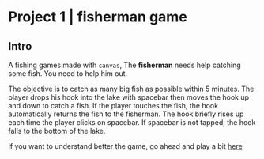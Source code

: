 # Project 1 | fisherman game

## Intro

A fishing games made with `canvas`, The  **fisherman** needs help catching some fish. You need to help him out.


The objective is to catch as many big fish as possible within 5 minutes. The player drops his hook into the lake with spacebar then moves the hook up and down to catch a fish. If the player touches the fish, the hook automatically returns the fish to the fisherman. The hook briefly rises up each time the player clicks on spacebar. If spacebar is not tapped, the hook falls to the bottom of the lake.

If you want to understand better the game, go ahead and play a bit [here](https://koladeg.github.io/fisherman/)
